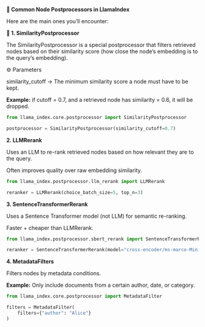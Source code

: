 **📌 Common Node Postprocessors in LlamaIndex**

Here are the main ones you’ll encounter:

**🔹 1. SimilarityPostprocessor**

The SimilarityPostprocessor is a special postprocessor that filters retrieved nodes based on their similarity score (how close the node’s embedding is to the query’s embedding).

⚙️ Parameters

similarity_cutoff → The minimum similarity score a node must have to be kept.

**Example:** if cutoff = 0.7, and a retrieved node has similarity = 0.6, it will be dropped.

```python
from llama_index.core.postprocessor import SimilarityPostprocessor

postprocessor = SimilarityPostprocessor(similarity_cutoff=0.7)
```

**2. LLMRerank**

Uses an LLM to re-rank retrieved nodes based on how relevant they are to the query.

Often improves quality over raw embedding similarity.

```python
from llama_index.postprocessor.llm_rerank import LLMRerank

reranker = LLMRerank(choice_batch_size=5, top_n=3)

```
**3. SentenceTransformerRerank**

Uses a Sentence Transformer model (not LLM) for semantic re-ranking.

Faster + cheaper than LLMRerank.

```python
from llama_index.postprocessor.sbert_rerank import SentenceTransformerRerank

reranker = SentenceTransformerRerank(model="cross-encoder/ms-marco-MiniLM-L-6-v2", top_n=3)

```

**4. MetadataFilters**

Filters nodes by metadata conditions.

**Example:** Only include documents from a certain author, date, or category.

```python
from llama_index.core.postprocessor import MetadataFilter

filters = MetadataFilter(
    filters={"author": "Alice"}
)
```


